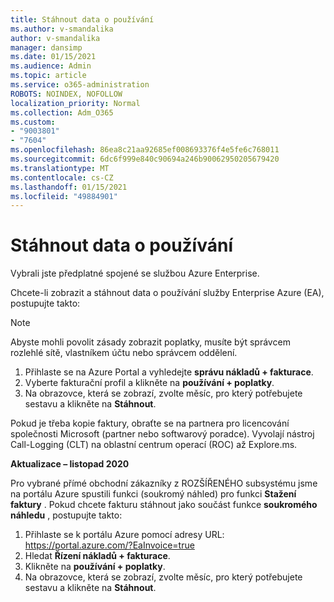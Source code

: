 ```yaml
---
title: Stáhnout data o používání
ms.author: v-smandalika
author: v-smandalika
manager: dansimp
ms.date: 01/15/2021
ms.audience: Admin
ms.topic: article
ms.service: o365-administration
ROBOTS: NOINDEX, NOFOLLOW
localization_priority: Normal
ms.collection: Adm_O365
ms.custom:
- "9003801"
- "7604"
ms.openlocfilehash: 86ea8c21aa92685ef008693376f4e5fe6c768011
ms.sourcegitcommit: 6dc6f999e840c90694a246b90062950205679420
ms.translationtype: MT
ms.contentlocale: cs-CZ
ms.lasthandoff: 01/15/2021
ms.locfileid: "49884901"
---
```

# <a name="download-usage-data"></a>Stáhnout data o používání

Vybrali jste předplatné spojené se službou Azure Enterprise.

Chcete-li zobrazit a stáhnout data o používání služby Enterprise Azure (EA), postupujte takto:

> [!NOTE]
> Abyste mohli povolit zásady zobrazit poplatky, musíte být správcem rozlehlé sítě, vlastníkem účtu nebo správcem oddělení. 

1. Přihlaste se na Azure Portal a vyhledejte **správu nákladů + fakturace**.
2. Vyberte fakturační profil a klikněte na **používání + poplatky**.
3. Na obrazovce, která se zobrazí, zvolte měsíc, pro který potřebujete sestavu a klikněte na **Stáhnout**.

Pokud je třeba kopie faktury, obraťte se na partnera pro licencování společnosti Microsoft (partner nebo softwarový poradce). Vyvolají nástroj Call-Logging (CLT) na oblastní centrum operací (ROC) až Explore.ms.

**Aktualizace – listopad 2020**

Pro vybrané přímé obchodní zákazníky z ROZŠÍŘENÉHO subsystému jsme na portálu Azure spustili funkci (soukromý náhled) pro funkci **Stažení faktury** . Pokud chcete fakturu stáhnout jako součást funkce **soukromého náhledu** , postupujte takto:

1. Přihlaste se k portálu Azure pomocí adresy URL: https://portal.azure.com/?EaInvoice=true 
2. Hledat **Řízení nákladů + fakturace**. 
3. Klikněte na **používání + poplatky**. 
4. Na obrazovce, která se zobrazí, zvolte měsíc, pro který potřebujete sestavu a klikněte na **Stáhnout**.